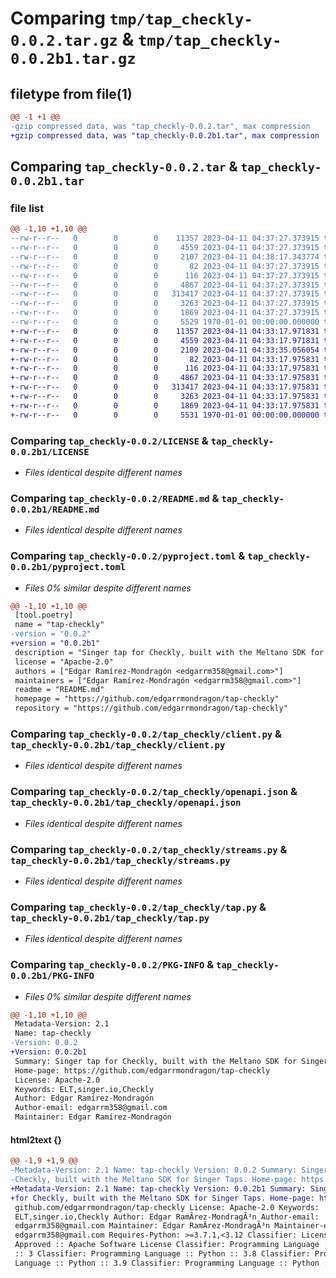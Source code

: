 # Comparing `tmp/tap_checkly-0.0.2.tar.gz` & `tmp/tap_checkly-0.0.2b1.tar.gz`

## filetype from file(1)

```diff
@@ -1 +1 @@
-gzip compressed data, was "tap_checkly-0.0.2.tar", max compression
+gzip compressed data, was "tap_checkly-0.0.2b1.tar", max compression
```

## Comparing `tap_checkly-0.0.2.tar` & `tap_checkly-0.0.2b1.tar`

### file list

```diff
@@ -1,10 +1,10 @@
--rw-r--r--   0        0        0    11357 2023-04-11 04:37:27.373915 tap_checkly-0.0.2/LICENSE
--rw-r--r--   0        0        0     4559 2023-04-11 04:37:27.373915 tap_checkly-0.0.2/README.md
--rw-r--r--   0        0        0     2107 2023-04-11 04:38:17.343774 tap_checkly-0.0.2/pyproject.toml
--rw-r--r--   0        0        0       82 2023-04-11 04:37:27.373915 tap_checkly-0.0.2/tap_checkly/__init__.py
--rw-r--r--   0        0        0      116 2023-04-11 04:37:27.373915 tap_checkly-0.0.2/tap_checkly/__main__.py
--rw-r--r--   0        0        0     4867 2023-04-11 04:37:27.373915 tap_checkly-0.0.2/tap_checkly/client.py
--rw-r--r--   0        0        0   313417 2023-04-11 04:37:27.373915 tap_checkly-0.0.2/tap_checkly/openapi.json
--rw-r--r--   0        0        0     3263 2023-04-11 04:37:27.373915 tap_checkly-0.0.2/tap_checkly/streams.py
--rw-r--r--   0        0        0     1869 2023-04-11 04:37:27.373915 tap_checkly-0.0.2/tap_checkly/tap.py
--rw-r--r--   0        0        0     5529 1970-01-01 00:00:00.000000 tap_checkly-0.0.2/PKG-INFO
+-rw-r--r--   0        0        0    11357 2023-04-11 04:33:17.971831 tap_checkly-0.0.2b1/LICENSE
+-rw-r--r--   0        0        0     4559 2023-04-11 04:33:17.971831 tap_checkly-0.0.2b1/README.md
+-rw-r--r--   0        0        0     2109 2023-04-11 04:33:35.056054 tap_checkly-0.0.2b1/pyproject.toml
+-rw-r--r--   0        0        0       82 2023-04-11 04:33:17.975831 tap_checkly-0.0.2b1/tap_checkly/__init__.py
+-rw-r--r--   0        0        0      116 2023-04-11 04:33:17.975831 tap_checkly-0.0.2b1/tap_checkly/__main__.py
+-rw-r--r--   0        0        0     4867 2023-04-11 04:33:17.975831 tap_checkly-0.0.2b1/tap_checkly/client.py
+-rw-r--r--   0        0        0   313417 2023-04-11 04:33:17.975831 tap_checkly-0.0.2b1/tap_checkly/openapi.json
+-rw-r--r--   0        0        0     3263 2023-04-11 04:33:17.975831 tap_checkly-0.0.2b1/tap_checkly/streams.py
+-rw-r--r--   0        0        0     1869 2023-04-11 04:33:17.975831 tap_checkly-0.0.2b1/tap_checkly/tap.py
+-rw-r--r--   0        0        0     5531 1970-01-01 00:00:00.000000 tap_checkly-0.0.2b1/PKG-INFO
```

### Comparing `tap_checkly-0.0.2/LICENSE` & `tap_checkly-0.0.2b1/LICENSE`

 * *Files identical despite different names*

### Comparing `tap_checkly-0.0.2/README.md` & `tap_checkly-0.0.2b1/README.md`

 * *Files identical despite different names*

### Comparing `tap_checkly-0.0.2/pyproject.toml` & `tap_checkly-0.0.2b1/pyproject.toml`

 * *Files 0% similar despite different names*

```diff
@@ -1,10 +1,10 @@
 [tool.poetry]
 name = "tap-checkly"
-version = "0.0.2"
+version = "0.0.2b1"
 description = "Singer tap for Checkly, built with the Meltano SDK for Singer Taps."
 license = "Apache-2.0"
 authors = ["Edgar Ramírez-Mondragón <edgarrm358@gmail.com>"]
 maintainers = ["Edgar Ramírez-Mondragón <edgarrm358@gmail.com>"]
 readme = "README.md"
 homepage = "https://github.com/edgarrmondragon/tap-checkly"
 repository = "https://github.com/edgarrmondragon/tap-checkly"
```

### Comparing `tap_checkly-0.0.2/tap_checkly/client.py` & `tap_checkly-0.0.2b1/tap_checkly/client.py`

 * *Files identical despite different names*

### Comparing `tap_checkly-0.0.2/tap_checkly/openapi.json` & `tap_checkly-0.0.2b1/tap_checkly/openapi.json`

 * *Files identical despite different names*

### Comparing `tap_checkly-0.0.2/tap_checkly/streams.py` & `tap_checkly-0.0.2b1/tap_checkly/streams.py`

 * *Files identical despite different names*

### Comparing `tap_checkly-0.0.2/tap_checkly/tap.py` & `tap_checkly-0.0.2b1/tap_checkly/tap.py`

 * *Files identical despite different names*

### Comparing `tap_checkly-0.0.2/PKG-INFO` & `tap_checkly-0.0.2b1/PKG-INFO`

 * *Files 0% similar despite different names*

```diff
@@ -1,10 +1,10 @@
 Metadata-Version: 2.1
 Name: tap-checkly
-Version: 0.0.2
+Version: 0.0.2b1
 Summary: Singer tap for Checkly, built with the Meltano SDK for Singer Taps.
 Home-page: https://github.com/edgarrmondragon/tap-checkly
 License: Apache-2.0
 Keywords: ELT,singer.io,Checkly
 Author: Edgar Ramírez-Mondragón
 Author-email: edgarrm358@gmail.com
 Maintainer: Edgar Ramírez-Mondragón
```

#### html2text {}

```diff
@@ -1,9 +1,9 @@
-Metadata-Version: 2.1 Name: tap-checkly Version: 0.0.2 Summary: Singer tap for
-Checkly, built with the Meltano SDK for Singer Taps. Home-page: https://
+Metadata-Version: 2.1 Name: tap-checkly Version: 0.0.2b1 Summary: Singer tap
+for Checkly, built with the Meltano SDK for Singer Taps. Home-page: https://
 github.com/edgarrmondragon/tap-checkly License: Apache-2.0 Keywords:
 ELT,singer.io,Checkly Author: Edgar RamÃ­rez-MondragÃ³n Author-email:
 edgarrm358@gmail.com Maintainer: Edgar RamÃ­rez-MondragÃ³n Maintainer-email:
 edgarrm358@gmail.com Requires-Python: >=3.7.1,<3.12 Classifier: License :: OSI
 Approved :: Apache Software License Classifier: Programming Language :: Python
 :: 3 Classifier: Programming Language :: Python :: 3.8 Classifier: Programming
 Language :: Python :: 3.9 Classifier: Programming Language :: Python :: 3.10
```

